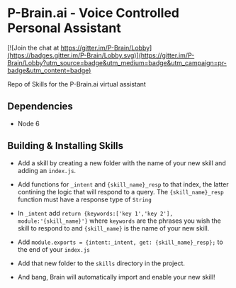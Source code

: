 # P-Brain.ai - Voice Controlled Personal Assistant

[![Join the chat at https://gitter.im/P-Brain/Lobby](https://badges.gitter.im/P-Brain/Lobby.svg)](https://gitter.im/P-Brain/Lobby?utm_source=badge&utm_medium=badge&utm_campaign=pr-badge&utm_content=badge)

Repo of Skills for the P-Brain.ai virtual assistant

## Dependencies

- Node 6

## Building & Installing Skills

- Add a skill by creating a new folder with the name of your new skill and adding an `index.js`.

- Add functions for `_intent` and `{skill_name}_resp` to that index, the latter contining the logic that will respond to a query. The `{skill_name}_resp` function must have a response type of `String`

- In `_intent` add `return {keywords:['key 1','key 2'], module:'{skill_name}'}` where `keywords` are the phrases you wish the skill to respond to and `{skill_name}` is the name of your new skill.

- Add `module.exports = {intent:_intent, get: {skill_name}_resp};` to the end of your `index.js`

- Add that new folder to the `skills` directory in the project.

- And bang, Brain will automatically import and enable your new skill!
